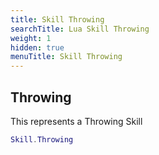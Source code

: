 ```yaml
---
title: Skill Throwing
searchTitle: Lua Skill Throwing
weight: 1
hidden: true
menuTitle: Skill Throwing
---
```

## Throwing

This represents a Throwing Skill
```lua
Skill.Throwing
```